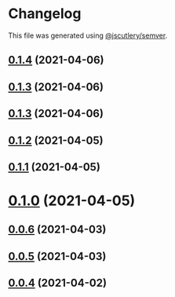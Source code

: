 # Changelog

This file was generated using [@jscutlery/semver](https://github.com/jscutlery/semver).

## [0.1.4](https://github.com/juicycleff/ultimate-backend/compare/v0.1.3...v0.1.4) (2021-04-06)



## [0.1.3](https://github.com/juicycleff/ultimate-backend/compare/v0.1.2...v0.1.3) (2021-04-06)



## [0.1.3](https://github.com/juicycleff/ultimate-backend/compare/v0.1.2...v0.1.3) (2021-04-06)



## [0.1.2](https://github.com/juicycleff/ultimate-backend/compare/v0.1.1...v0.1.2) (2021-04-05)



## [0.1.1](https://github.com/juicycleff/ultimate-backend/compare/v0.1.0...v0.1.1) (2021-04-05)



# [0.1.0](https://github.com/juicycleff/ultimate-backend/compare/v0.0.6...v0.1.0) (2021-04-05)



## [0.0.6](https://github.com/juicycleff/ultimate-backend/compare/v0.0.5...v0.0.6) (2021-04-03)



## [0.0.5](https://github.com/juicycleff/ultimate-backend/compare/v0.0.4...v0.0.5) (2021-04-03)



## [0.0.4](https://github.com/juicycleff/ultimate-backend/compare/v0.0.3...v0.0.4) (2021-04-02)
